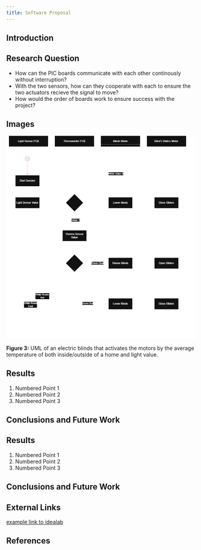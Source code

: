 ```yaml
---
title: Software Proposal
---
```


## Introduction



## Research Question

* How can the PIC boards communicate with each other continously without interruption?
* With the two sensors, how can they cooperate with each to ensure the two actuators recieve the signal to move?
* How would the order of boards work to ensure success with the project?

## Images

![image caption](https://raw.githubusercontent.com/EGR304-2025-F-105/Team105.github.io/refs/heads/main/docs/image/Team105_Software_Purposal.drawio.png)

**Figure 3:** UML of an electric blinds that activates the motors by the average temperature of both inside/outside of a home and light value. 


## Results

1. Numbered Point 1
1. Numbered Point 2
1. Numbered Point 3

## Conclusions and Future Work



## Results

1. Numbered Point 1
1. Numbered Point 2
1. Numbered Point 3

## Conclusions and Future Work

## External Links

[example link to idealab](https://idealab.asu.edu)


## References


